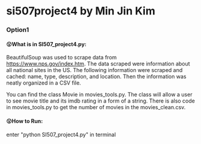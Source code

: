 # si507project4 by Min Jin Kim


### Option1
#### :open_mouth:What is in SI507_project4.py:
BeautifulSoup was used to scrape data from https://www.nps.gov/index.htm. The data scraped were information about all national sites in the US. The following information were scraped and cached:  name, type, description, and location.
Then the information was neatly organized in a CSV file.

You can find the class Movie in movies_tools.py. The class will allow a user to see movie title and its imdb rating in a form of a string. There is also code in movies_tools.py to get the number of movies in the movies_clean.csv.


#### :open_mouth:How to Run:
enter "python SI507_project4.py" in terminal
